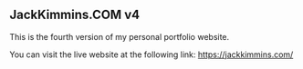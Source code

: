 ## JackKimmins.COM v4
This is the fourth version of my personal portfolio website.

You can visit the live website at the following link:
https://jackkimmins.com/
